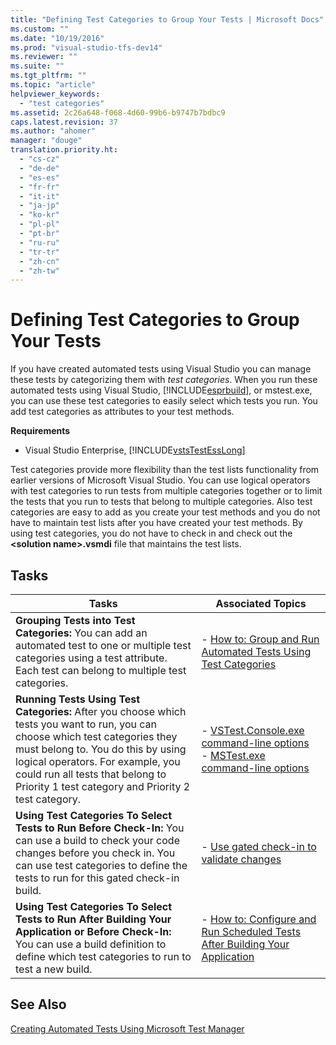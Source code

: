 ```yaml
---
title: "Defining Test Categories to Group Your Tests | Microsoft Docs"
ms.custom: ""
ms.date: "10/19/2016"
ms.prod: "visual-studio-tfs-dev14"
ms.reviewer: ""
ms.suite: ""
ms.tgt_pltfrm: ""
ms.topic: "article"
helpviewer_keywords: 
  - "test categories"
ms.assetid: 2c26a648-f068-4d60-99b6-b9747b7bdbc9
caps.latest.revision: 37
ms.author: "ahomer"
manager: "douge"
translation.priority.ht: 
  - "cs-cz"
  - "de-de"
  - "es-es"
  - "fr-fr"
  - "it-it"
  - "ja-jp"
  - "ko-kr"
  - "pl-pl"
  - "pt-br"
  - "ru-ru"
  - "tr-tr"
  - "zh-cn"
  - "zh-tw"
---
```

# Defining Test Categories to Group Your Tests
If you have created automated tests using Visual Studio you can manage these tests by categorizing them with *test categories*. When you run these automated tests using Visual Studio, [!INCLUDE[esprbuild](../code-quality/includes/esprbuild_md.md)], or mstest.exe, you can use these test categories to easily select which tests you run. You add test categories as attributes to your test methods.  
  
 **Requirements**  
  
-   Visual Studio Enterprise, [!INCLUDE[vstsTestEssLong](../test/includes/vststestesslong_md.md)]  
  
 Test categories provide more flexibility than the test lists functionality from earlier versions of Microsoft Visual Studio. You can use logical operators with test categories to run tests from multiple categories together or to limit the tests that you run to tests that belong to multiple categories. Also test categories are easy to add as you create your test methods and you do not have to maintain test lists after you have created your test methods. By using test categories, you do not have to check in and check out the **\<solution name>.vsmdi** file that maintains the test lists.  
  
## Tasks  
  
|Tasks|Associated Topics|  
|-----------|-----------------------|  
|**Grouping Tests into Test Categories:** You can add an automated test to one or multiple test categories using a test attribute. Each test can belong to multiple test categories.|-   [How to: Group and Run Automated Tests Using Test Categories](../test/how-to--group-and-run-automated-tests-using-test-categories.md)|  
|**Running Tests Using Test Categories:** After you choose which tests you want to run, you can choose which test categories they must belong to. You do this by using logical operators. For example, you could run all tests that belong to Priority 1 test category and Priority 2 test category.|-   [VSTest.Console.exe command-line options](../test/vstest.console.exe-command-line-options.md)<br />-   [MSTest.exe command-line options](../test/mstest.exe-command-line-options.md)|  
|**Using Test Categories To Select Tests to Run Before Check-In:** You can use a build to check your code changes before you check in. You can use test categories to define the tests to run for this gated check-in build.|-   [Use gated check-in to validate changes](../Topic/Use%20a%20gated%20check-in%20build%20process%20to%20validate%20changes.md)|  
|**Using Test Categories To Select Tests to Run After Building Your Application or Before Check-In:** You can use a build definition to define which test categories to run to test a new build.|-   [How to: Configure and Run Scheduled Tests After Building Your Application](http://msdn.microsoft.com/en-us/32acfeb1-b1aa-4afb-8cfe-cc209e6183fd)|  
  
## See Also  
 [Creating Automated Tests Using Microsoft Test Manager](http://msdn.microsoft.com/en-us/7b5075ee-ddfe-411d-b1d4-94283550a5d0)